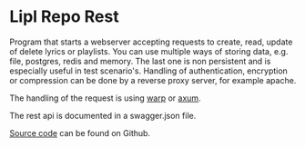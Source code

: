 # Lipl Repo Rest

Program that starts a webserver accepting requests to create, read, update of delete lyrics or playlists.
You can use multiple ways of storing data, e.g. file, postgres, redis and memory. The last one is non persistent and is especially useful in test scenario's.
Handling of authentication, encryption or compression can be done by a reverse proxy server, for example apache.

The handling of the request is using [warp](https://crates.io/crates/warp) or [axum](https://crates.io/crates/axum).

The rest api is documented in a swagger.json file.

[Source code](https://www.github.com/paulusminus/lipl-repo-rest) can be found on Github.
